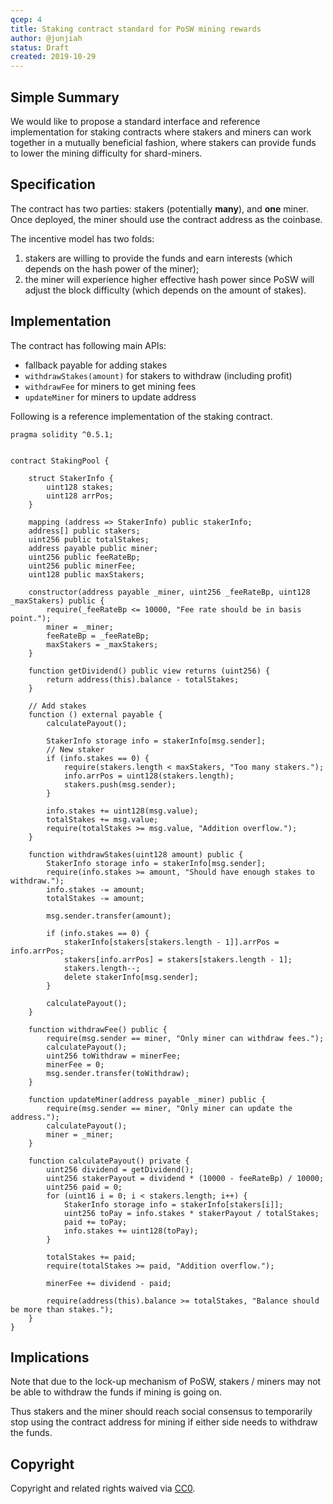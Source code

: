 ```yaml
---
qcep: 4
title: Staking contract standard for PoSW mining rewards
author: @junjiah
status: Draft
created: 2019-10-29
---
```


## Simple Summary

We would like to propose a standard interface and reference implementation for staking contracts where stakers and miners can work together in a mutually beneficial fashion, where stakers can provide funds to lower the mining difficulty for shard-miners.

## Specification

The contract has two parties: stakers (potentially **many**), and **one** miner. Once deployed, the miner should use the contract address as the coinbase.

The incentive model has two folds:

1. stakers are willing to provide the funds and earn interests (which depends on the hash power of the miner);
1. the miner will experience higher effective hash power since PoSW will adjust the block difficulty (which depends on the amount of stakes).

## Implementation

The contract has following main APIs:

- fallback payable for adding stakes
- `withdrawStakes(amount)` for stakers to withdraw (including profit)
- `withdrawFee` for miners to get mining fees
- `updateMiner` for miners to update address

Following is a reference implementation of the staking contract.

```
pragma solidity ^0.5.1;


contract StakingPool {

    struct StakerInfo {
        uint128 stakes;
        uint128 arrPos;
    }

    mapping (address => StakerInfo) public stakerInfo;
    address[] public stakers;
    uint256 public totalStakes;
    address payable public miner;
    uint256 public feeRateBp;
    uint256 public minerFee;
    uint128 public maxStakers;

    constructor(address payable _miner, uint256 _feeRateBp, uint128 _maxStakers) public {
        require(_feeRateBp <= 10000, "Fee rate should be in basis point.");
        miner = _miner;
        feeRateBp = _feeRateBp;
        maxStakers = _maxStakers;
    }

    function getDividend() public view returns (uint256) {
        return address(this).balance - totalStakes;
    }

    // Add stakes
    function () external payable {
        calculatePayout();

        StakerInfo storage info = stakerInfo[msg.sender];
        // New staker
        if (info.stakes == 0) {
            require(stakers.length < maxStakers, "Too many stakers.");
            info.arrPos = uint128(stakers.length);
            stakers.push(msg.sender);
        }

        info.stakes += uint128(msg.value);
        totalStakes += msg.value;
        require(totalStakes >= msg.value, "Addition overflow.");
    }

    function withdrawStakes(uint128 amount) public {
        StakerInfo storage info = stakerInfo[msg.sender];
        require(info.stakes >= amount, "Should have enough stakes to withdraw.");
        info.stakes -= amount;
        totalStakes -= amount;

        msg.sender.transfer(amount);

        if (info.stakes == 0) {
            stakerInfo[stakers[stakers.length - 1]].arrPos = info.arrPos;
            stakers[info.arrPos] = stakers[stakers.length - 1];
            stakers.length--;
            delete stakerInfo[msg.sender];
        }

        calculatePayout();
    }

    function withdrawFee() public {
        require(msg.sender == miner, "Only miner can withdraw fees.");
        calculatePayout();
        uint256 toWithdraw = minerFee;
        minerFee = 0;
        msg.sender.transfer(toWithdraw);
    }

    function updateMiner(address payable _miner) public {
        require(msg.sender == miner, "Only miner can update the address.");
        calculatePayout();
        miner = _miner;
    }

    function calculatePayout() private {
        uint256 dividend = getDividend();
        uint256 stakerPayout = dividend * (10000 - feeRateBp) / 10000;
        uint256 paid = 0;
        for (uint16 i = 0; i < stakers.length; i++) {
            StakerInfo storage info = stakerInfo[stakers[i]];
            uint256 toPay = info.stakes * stakerPayout / totalStakes;
            paid += toPay;
            info.stakes += uint128(toPay);
        }

        totalStakes += paid;
        require(totalStakes >= paid, "Addition overflow.");

        minerFee += dividend - paid;

        require(address(this).balance >= totalStakes, "Balance should be more than stakes.");
    }
}
```

## Implications

Note that due to the lock-up mechanism of PoSW, stakers / miners may not be able to withdraw the funds if mining is going on.

Thus stakers and the miner should reach social consensus to temporarily stop using the contract address for mining if either side needs to withdraw the funds.

## Copyright
Copyright and related rights waived via [CC0](https://creativecommons.org/publicdomain/zero/1.0/).
